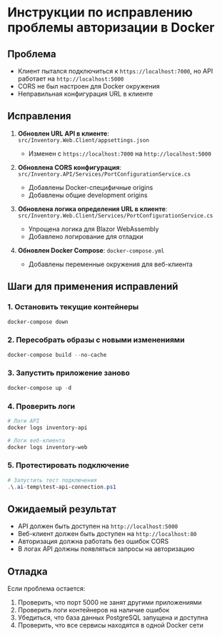 # Инструкции по исправлению проблемы авторизации в Docker

## Проблема
- Клиент пытался подключиться к `https://localhost:7000`, но API работает на `http://localhost:5000`
- CORS не был настроен для Docker окружения
- Неправильная конфигурация URL в клиенте

## Исправления
1. **Обновлен URL API в клиенте**: `src/Inventory.Web.Client/appsettings.json`
   - Изменен с `https://localhost:7000` на `http://localhost:5000`

2. **Обновлена CORS конфигурация**: `src/Inventory.API/Services/PortConfigurationService.cs`
   - Добавлены Docker-специфичные origins
   - Добавлены общие development origins

3. **Обновлена логика определения URL в клиенте**: `src/Inventory.Web.Client/Services/PortConfigurationService.cs`
   - Упрощена логика для Blazor WebAssembly
   - Добавлено логирование для отладки

4. **Обновлен Docker Compose**: `docker-compose.yml`
   - Добавлены переменные окружения для веб-клиента

## Шаги для применения исправлений

### 1. Остановить текущие контейнеры
```powershell
docker-compose down
```

### 2. Пересобрать образы с новыми изменениями
```powershell
docker-compose build --no-cache
```

### 3. Запустить приложение заново
```powershell
docker-compose up -d
```

### 4. Проверить логи
```powershell
# Логи API
docker logs inventory-api

# Логи веб-клиента
docker logs inventory-web
```

### 5. Протестировать подключение
```powershell
# Запустить тест подключения
.\.ai-temp\test-api-connection.ps1
```

## Ожидаемый результат
- API должен быть доступен на `http://localhost:5000`
- Веб-клиент должен быть доступен на `http://localhost:80`
- Авторизация должна работать без ошибок CORS
- В логах API должны появляться запросы на авторизацию

## Отладка
Если проблема остается:
1. Проверить, что порт 5000 не занят другими приложениями
2. Проверить логи контейнеров на наличие ошибок
3. Убедиться, что база данных PostgreSQL запущена и доступна
4. Проверить, что все сервисы находятся в одной Docker сети
